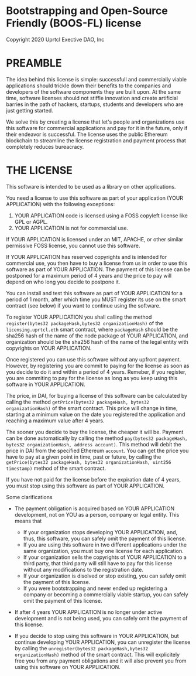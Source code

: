 # Bootstrapping and Open-Source Friendly (BOOS-FL) license

Copyright 2020 Uprtcl Exective DAO, Inc

# PREAMBLE

The idea behind this license is simple: successfull and commercially viable applications should trickle down their benefits to the companies and developers of the software components they are built upon. At the same time, software licenses should not stiffle innovation and create artificial barries in the path of hackers, startups, students and developers who are just getting started.

We solve this by creating a license that let's people and organizations use this software for commercial applications and pay for it in the future, only if their endeavor is successful. The license uses the public Ethereum blockchain to streamline the license registration and payment process that completely reduces bureacracy.

# THE LICENSE

This software is intended to be used as a library on other applications.

You need a license to use this software as part of your application (YOUR APPLICATION) with the following exceptions:

1. YOUR APPLICATION code is licensed using a FOSS copyleft license like GPL or AGPL.
2. YOUR APPLICATION is not for commercial use.

If YOUR APPLICATION is licensed under an MIT, APACHE, or other similar permissive FOSS license, you cannot use this software.

If YOUR APPLICATION has reserved copyrights and is intended for commercial use, you then have to buy a license from us in order to use this software as part of YOUR APPLICATION. The payment of this license can be postponed for a maximum period of 4 years and the price to pay will depend on who long you decide to postpone it.

You can install and test this software as part of YOUR APPLICATION for a period of 1 month, after which time you MUST register its use on the smart contract (see below) if you want to continue using the software.

To register YOUR APPLICATION you shall calling the method `register(bytes32 packageHash,bytes32 organizationHash)` of the `licensing.uprtcl.eth` smart contract, where `packageHash` should be the sha256 hash of the name of the node package of YOUR APPLICATION, and organization should be the sha256 hash of the name of the legal entity with copyrights on YOUR APPLICATION.

Once registered you can use this software without any upfront payment. However, by registering you are commit to paying for the license as soon as you decide to do it and within a period of 4 years. Remeber, if you register, you are commiting to pay for the license as long as you keep using this software in YOUR APPLICATION.

The price, in DAI, for buying a license of this software can be calculated by calling the method `getPrice(bytes32 packageHash, bytes32 organizationHash)` of the smart contract. This price will change in time, starting at a minimum value on the date you registered the application and reaching a maximum value after 4 years.

The sooner you decide to buy the license, the cheaper it will be. Payment can be done automatically by calling the method `pay(bytes32 packageHash, bytes32 organizationHash, address account)`. This method will debit the price in DAI from the specified Ethereum `account`. You can get the price you have to pay at a given point in time, past or future, by calling the `getPrice(bytes32 packageHash, bytes32 organizationHash, uint256 timestamp)` method of the smart contract.

If you have not paid for the license before the expiration date of 4 years, you must stop using this software as part of YOUR APPLICATION.

Some clarifications

- The payment obligation is acquired based on YOUR APPLICATION development, not on YOU as a person, company or legal entity. This means that

  - If your organization stops developing YOUR APPLICATION, and, thus, this software, you can safely omit the payment of this license.
  - If you are using this software in two different applications under the same organization, you must buy one license for each application.
  - If your organization sells the copyrights of YOUR APPLICATION to a third party, that third party will still have to pay for this license without any modifications to the registration date.
  - If your organization is disolved or stop existing, you can safely omit the payment of this license.
  - If you were bootstrapping and never ended up registering a company or becoming a commercially viable startup, you can safely omit the payment of this license.

- If after 4 years YOUR APPLICATION is no longer under active development and is not being used, you can safely omit the payment of this license.

- If you decide to stop using this software in YOUR APPLICATION, but continue developing YOUR APPLICATION, you can unregister the license by calling the `unregister(bytes32 packageHash,bytes32 organizationHash)` method of the smart contract. This will explicitely free you from any payment obligations and it will also prevent you from using this software on YOUR APPLICATION.
